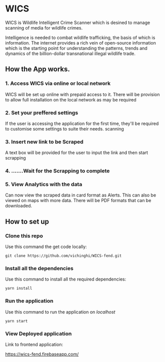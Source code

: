 # WICS

WICS is  Wildlife  Intelligent Crime Scanner which is desined to manage scanning of media for wildlife crimes.

Intelligence is needed to combat wildlife trafficking, the basis of which is information. The internet provides a rich vein of open-source information which is the starting point for understanding the patterns, trends and dynamics of the billion-dollar transnational illegal wildlife trade.

## How the App works.
### 1. Access WICS via online or local network
WICS will be set up online with prepaid access to it. There will be provision to allow full installation on the local network as may be required
### 2. Set your preffered settings
If the user is accessing the application for the first time, they'll be required to customise some settings to suite their needs. scanning 
### 3. Insert new link to be Scraped
A text box will be provided for the user to input the link and then start scrapping
### 4.  .......Wait for the Scrapping to complete
### 5. View Analytics with the data
 Can now view the scraped data in card format as Alerts. This can also be viewed on maps with more data. There will be PDF formats that can be downloaded.

 ## How to set up
 ### Clone this repo
 Use this command the get code locally:

 `git clone https://github.com/vichinghi/WICS-fend.git`
### Install all the dependencies
Use this command to install all the required dependencies:

`yarn install`
### Run the application
Use this command to run the application on *localhost*

`yarn start`

### View Deployed application
Link to frontend application:

https://wics-fend.firebaseapp.com/


